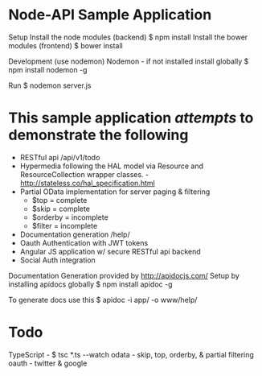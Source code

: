 # Node-API Sample Application

Setup
Install the node modules (backend)
$ npm install
Install the bower modules (frontend)
$ bower install

Development (use nodemon)
Nodemon - if not installed install globally
$ npm install nodemon -g

Run
$ nodemon server.js

# This sample application *attempts* to demonstrate the following
- RESTful api /api/v1/todo
- Hypermedia following the HAL model via Resource and ResourceCollection wrapper classes. - http://stateless.co/hal_specification.html
- Partial OData implementation for server paging & filtering
    - $top = complete
    - $skip = complete
    - $orderby = incomplete
    - $filter = incomplete
- Documentation generation /help/
- Oauth Authentication with JWT tokens
- Angular JS application w/ secure RESTful api backend
- Social Auth integration

Documentation Generation provided by http://apidocjs.com/
Setup by installing apidocs globally
$ npm install apidoc -g

To generate docs use this
$ apidoc -i app/ -o www/help/

# Todo
TypeScript - $ tsc *.ts --watch
odata - skip, top, orderby, & partial filtering
oauth - twitter & google
